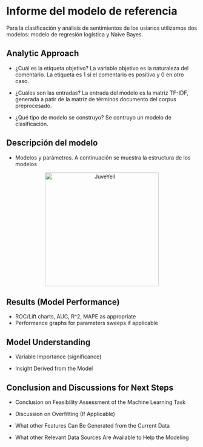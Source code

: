 # Informe del modelo de referencia

Para la clasificación y análisis de sentimientos de los usiarios utilizamos dos modelos: modelo de regresión logística y Naive Bayes. 

## Analytic Approach
* ¿Cuál es la etiqueta objetivo?
La variable objetivo es la naturaleza del comentario. La etiqueta es 1 si el comentario es positivo y 0 en otro caso.

* ¿Cuáles son las entradas?
La entrada del modelo es la matriz TF-IDF, generada a patir de la matriz de términos documento del corpus preprocesado. 

* ¿Qué tipo de modelo se construyo?
Se contruyo un modelo de clasificación.

## Descripción del modelo

* Modelos y parámetros.
A continuación se muestra la estructura de los modelos 


<div>
<p style = 'text-align:center;'>
<img src="https://pbs.twimg.com/media/EiAAHfoU4AADis4?format=jpg&name=small" alt="JuveYell" width="300px">
</p>
</div>

## Results (Model Performance)
* ROC/Lift charts, AUC, R^2, MAPE as appropriate
* Performance graphs for parameters sweeps if applicable

## Model Understanding

* Variable Importance (significance)

* Insight Derived from the Model

## Conclusion and Discussions for Next Steps

* Conclusion on Feasibility Assessment of the Machine Learning Task

* Discussion on Overfitting (If Applicable)

* What other Features Can Be Generated from the Current Data

* What other Relevant Data Sources Are Available to Help the Modeling
